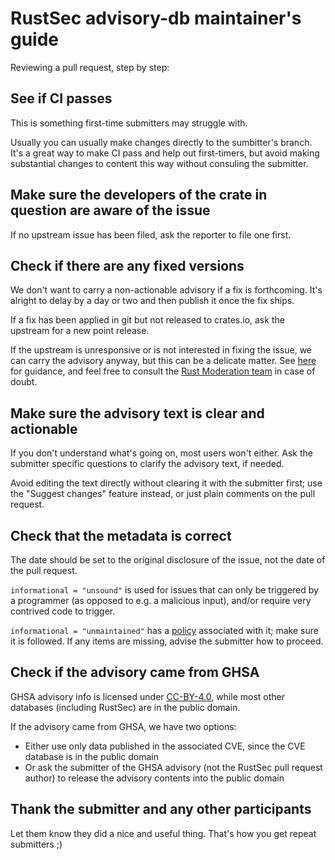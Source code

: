 # RustSec advisory-db maintainer's guide

Reviewing a pull request, step by step:

## See if CI passes

This is something first-time submitters may struggle with.
 
Usually you can usually make changes directly to the sumbitter's branch. It's a great way to make CI pass and help out first-timers, but avoid making substantial changes to content this way without consuling the submitter.

## Make sure the developers of the crate in question are aware of the issue

If no upstream issue has been filed, ask the reporter to file one first.

## Check if there are any fixed versions
We don't want to carry a non-actionable advisory if a fix is forthcoming. It's alright to delay by a day or two and then publish it once the fix ships.

If a fix has been applied in git but not released to crates.io, ask the upstream for a new point release.

If the upstream is unresponsive or is not interested in fixing the issue, we can carry the advisory anyway, but this can be a delicate matter. See [here](https://github.com/rustsec/advisory-db/issues/1092) for guidance, and feel free to consult the [Rust Moderation team](https://www.rust-lang.org/governance/teams/moderation) in case of doubt.

## Make sure the advisory text is clear and actionable
If you don't understand what's going on, most users won't either. Ask the submitter specific questions to clarify the advisory text, if needed.

Avoid editing the text directly without clearing it with the submitter first; use the "Suggest changes" feature instead, or just plain comments on the pull request.

## Check that the metadata is correct
The date should be set to the original disclosure of the issue, not the date of the pull request.

`informational = "unsound"` is used for issues that can only be triggered by a programmer (as opposed to e.g. a malicious input), and/or require very contrived code to trigger.

`informational = "unmaintained"` has a [policy](https://github.com/rustsec/advisory-db/blob/main/HOWTO_UNMAINTAINED.md) associated with it; make sure it is followed. If any items are missing, advise the submitter how to proceed.

## Check if the advisory came from GHSA

GHSA advisory info is licensed under [CC-BY-4.0](https://docs.github.com/en/site-policy/github-terms/github-terms-for-additional-products-and-features#12-advisory-database), while most other databases (including RustSec) are in the public domain. 

If the advisory came from GHSA, we have two options:

- Either use only data published in the associated CVE, since the CVE database is in the public domain
- Or ask the submitter of the GHSA advisory (not the RustSec pull request author) to release the advisory contents into the public domain


## Thank the submitter and any other participants

Let them know they did a nice and useful thing. That's how you get repeat submitters ;)
